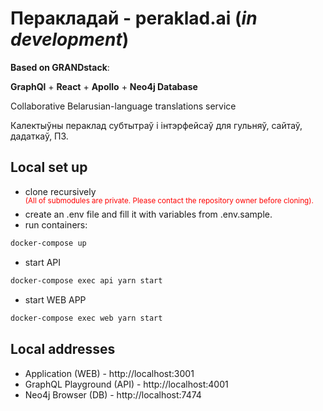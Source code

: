 # Перакладай - peraklad.ai (_in development_)

**Based on GRANDstack**:

**GraphQl** + **React** + **Apollo** + **Neo4j Database**

Collaborative Belarusian-language translations service

Калектыўны пераклад субтытраў і інтэрфейсаў для гульняў, сайтаў, дадаткаў, ПЗ.

## Local set up

-   clone recursively <br/>
    <span style="color:red;"><sup>(All of submodules are private. Please contact the repository owner before cloning).</sup></span>
-   create an .env file and fill it with variables from .env.sample.
-   run containers:

```bash
docker-compose up
```

-   start API

```bash
docker-compose exec api yarn start
```

-   start WEB APP

```bash
docker-compose exec web yarn start
```

## Local addresses

-   Application (WEB) - http://localhost:3001
-   GraphQL Playground (API) - http://localhost:4001
-   Neo4j Browser (DB) - http://localhost:7474
